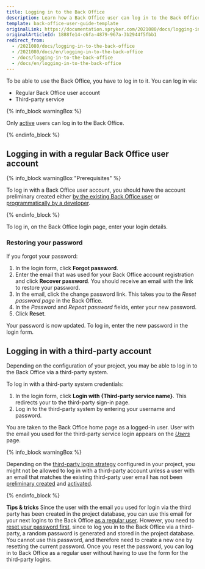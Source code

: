 ```yaml
---
title: Logging in to the Back Office
description: Learn how a Back Office user can log in to the Back Office either with a regular account or through a third-party service
template: back-office-user-guide-template
originalLink: https://documentation.spryker.com/2021080/docs/logging-in-to-the-back-office
originalArticleId: 1888fe14-c6fa-4879-967a-3b2944f5fbb1
redirect_from:
  - /2021080/docs/logging-in-to-the-back-office
  - /2021080/docs/en/logging-in-to-the-back-office
  - /docs/logging-in-to-the-back-office
  - /docs/en/logging-in-to-the-back-office
---
```


To be able to use the Back Office, you have to log in to it. You can log in via:

* Regular Back Office user account
* Third-party service

{% info_block warningBox %}

Only [active](/docs/scos/user/back-office-user-guides/{{page.version}}/users/roles-groups-and-users/managing-users.html#activating-and-deactivating-users) users can log in to the Back Office.

{% endinfo_block %}

## Logging in with a regular Back Office user account
<a name="prerequisites"></a>
{% info_block warningBox "Prerequisites" %}

To log in with a Back Office user account, you should have the account preliminary created either [by the existing Back Office user](/docs/scos/user/back-office-user-guides/{{page.version}}/users/roles-groups-and-users/managing-users.html#creating-users) or [programmatically by a developer](/docs/scos/user/features/{{page.version}}/spryker-core-back-office/spryker-core-back-office-feature-overview/users-and-rights-overview.html#add-acl).

{% endinfo_block %}


To log in, on the Back Office login page, enter your login details.

### Restoring your password
<a name="password-reset"></a>
If you forgot your password:

1. In the login form, click **Forgot password**.
2. Enter the email that was used for your Back Office account registration and click **Recover password**.
You should receive an email with the link to restore your password.
3. In the email, click the change password link.
This takes you to the *Reset password page* in the Back Office.
4. In the *Password* and *Repeat password* fields, enter your new password.
5. Click **Reset**.

Your password is now updated. To log in, enter the new password in the login form.

## Logging in with a third-party account

Depending on the configuration of your project, you may be able to log in to the Back Office via a third-party system.

To log in with a third-party system credentials:

1. In the login form, click **Login with {Third-party service name}**. This redirects your to the third-party sign-in page.
2. Log in to the third-party system by entering your username and password.

You are taken to the Back Office home page as a logged-in user. User with the email you used for the third-party service login appears on the [*Users*](/docs/scos/user/back-office-user-guides/{{page.version}}/users/roles-groups-and-users/managing-users.html#user-page) page.

{% info_block warningBox %}

Depending on the [third-party login strategy](/docs/scos/user/features/{{page.version}}/spryker-core-back-office-feature-overview/spryker-core-back-office-feature-overview.html#back-office-authentication) configured in your project, you might not be allowed to log in with a third-party account unless a user with an email that matches the existing third-party user email has not been [preliminary created](#prerequisites) and [activated](/docs/scos/user/back-office-user-guides/{{page.version}}/users/roles-groups-and-users/managing-users.html#activating-and-deactivating-users).

{% endinfo_block %}

**Tips & tricks**
Since the user with the email you used for login via the third party has been created in the project database, you can use this email for your next logins to the Back Office [as a regular user](#prerequisites). However, you need to [reset your password first](#password-reset), since to log you in to the Back Office via a third-party, a random password is generated and stored in the project database. You cannot use this password, and therefore need to create a new one by resetting the current password. Once you reset the password, you can log in to Back Office as a regular user without having to use the form for the third-party logins.
